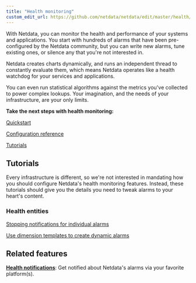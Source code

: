 ```yaml
---
title: "Health monitoring"
custom_edit_url: https://github.com/netdata/netdata/edit/master/health/README.md
---
```




With Netdata, you can monitor the health and performance of your systems and applications. You start with hundreds of
alarms that have been pre-configured by the Netdata community, but you can write new alarms, tune existing ones, or
silence any that you're not interested in. 

Netdata creates charts dynamically, and runs an independent thread to constantly evaluate them, which means Netdata
operates like a health watchdog for your services and applications.

You can even run statistical algorithms against the metrics you've collected to power complex lookups. Your imagination,
and the needs of your infrastructure, are your only limits.

**Take the next steps with health monitoring:**

<DocsSteps>

[<FiPlay /> Quickstart](/docs/agent/health/quickstart)

[<FiCode /> Configuration reference](/docs/agent/health/reference)

[<FiBook /> Tutorials](#tutorials)

</DocsSteps>

## Tutorials

Every infrastructure is different, so we're not interested in mandating how you should configure Netdata's health
monitoring features. Instead, these tutorials should give you the details you need to tweak alarms to your heart's
content.

<DocsTutorials>
<div>

### Health entities

[Stopping notifications for individual alarms](/docs/agent/health/tutorials/stop-notifications-alarms)

[Use dimension templates to create dynamic alarms](/docs/agent/health/tutorials/dimension-templates)

</div>
</DocsTutorials>

## Related features

**[Health notifications](/docs/agent/health/notifications)**: Get notified about Netdata's alarms via your favorite
platform(s).


